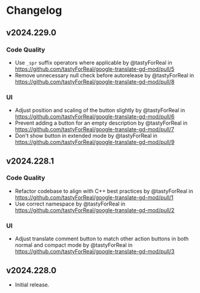 # Changelog

## v2024.229.0

### Code Quality

- Use `_spr` suffix operators where applicable by @tastyForReal in https://github.com/tastyForReal/google-translate-gd-mod/pull/5
- Remove unnecessary null check before autorelease by @tastyForReal in https://github.com/tastyForReal/google-translate-gd-mod/pull/8

### UI

- Adjust position and scaling of the button slightly by @tastyForReal in https://github.com/tastyForReal/google-translate-gd-mod/pull/6
- Prevent adding a button for an empty description by @tastyForReal in https://github.com/tastyForReal/google-translate-gd-mod/pull/7
- Don't show button in extended mode by @tastyForReal in https://github.com/tastyForReal/google-translate-gd-mod/pull/9

## v2024.228.1

### Code Quality

- Refactor codebase to align with C++ best practices by @tastyForReal in https://github.com/tastyForReal/google-translate-gd-mod/pull/1
- Use correct namespace by @tastyForReal in https://github.com/tastyForReal/google-translate-gd-mod/pull/2

### UI

- Adjust translate comment button to match other action buttons in both normal and compact mode by @tastyForReal in https://github.com/tastyForReal/google-translate-gd-mod/pull/3

## v2024.228.0

- Initial release.
